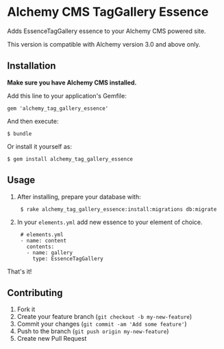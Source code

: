 # Alchemy CMS TagGallery Essence

Adds EssenceTagGallery essence to your Alchemy CMS powered site.

This version is compatible with Alchemy version 3.0 and above only.

## Installation

**Make sure you have Alchemy CMS installed.**

Add this line to your application's Gemfile:

    gem 'alchemy_tag_gallery_essence'

And then execute:

    $ bundle

Or install it yourself as:

    $ gem install alchemy_tag_gallery_essence

## Usage

1. After installing, prepare your database with:

        $ rake alchemy_tag_gallery_essence:install:migrations db:migrate

2. In your `elements.yml` add new essence to your element of choice.

        # elements.yml
        - name: content
          contents:
          - name: gallery
            type: EssenceTagGallery

That's it!

## Contributing

1. Fork it
2. Create your feature branch (`git checkout -b my-new-feature`)
3. Commit your changes (`git commit -am 'Add some feature'`)
4. Push to the branch (`git push origin my-new-feature`)
5. Create new Pull Request
